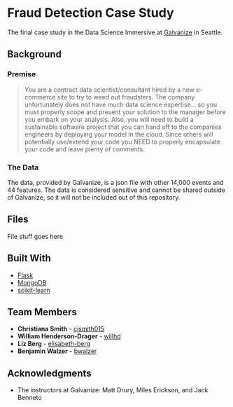 # Fraud Detection Case Study 

The final case study in the Data Science Immersive at [Galvanize](https://www.galvanize.com/seattle/data-science|Galvanize) in Seattle.

## Background

### Premise

> You are a contract data scientist/consultant hired by a new e-commerce site to try to weed out fraudsters. The company unfortunately does not have much data science expertise... so you must properly scope and present your solution to the manager before you embark on your analysis. Also, you will need to build a sustainable software project that you can hand off to the companies engineers by deploying your model in the cloud. Since others will potentially use/extend your code you NEED to properly encapsulate your code and leave plenty of comments.

### The Data

The data, provided by Galvanize, is a json file with other 14,000 events and 44 features. The data is considered sensitive and cannot be shared outside of Galvanize, so it will not be included out of this repository. 

## Files

File stuff goes here

## Built With

* [Flask](http://flask.pocoo.org/) 
* [MongoDB](https://www.mongodb.com/)
* [scikit-learn](http://scikit-learn.org/stable/) 

## Team Members

* **Christiana Smith** - [cjsmith015](https://github.com/cjsmith015)
* **William Henderson-Drager** - [willhd](https://github.com/willhd)
* **Liz Berg** - [elisabeth-berg](https://github.com/elisabeth-berg)
* **Benjamin Walzer** - [bwalzer](https://github.com/bwalzer)

## Acknowledgments

* The instructors at Galvanize: Matt Drury, Miles Erickson, and Jack Benneto 
